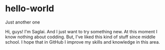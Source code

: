 # hello-world
Just another one 

Hi, guys! 
I'm Saglai. And I just want to try something new. At this moment I know nothing about codding. But, I've liked this kind of stuff since middle school. I hope that in GitHub I improve my skills and knowledge in this area. 
